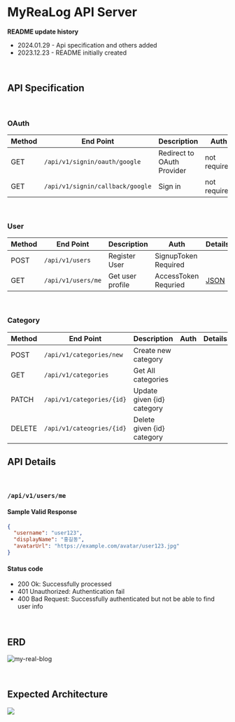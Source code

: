 # MyReaLog API Server
**README update history** 
* 2024.01.29 - Api specification and others added
* 2023.12.23 - README initially created
<br />

## API Specification
<br />

### OAuth

| Method | End Point                 | Description                | Auth         | Details  |
|--------|---------------------------|----------------------------|--------------|----------|
| GET    | `/api/v1/signin/oauth/google`           | Redirect to OAuth Provider | not required |          |
| GET    | `/api/v1/signin/callback/google`        | Sign in                    | not required |          |
<br />

### User

| Method | End Point         | Description      | Auth                 | Details               |
|--------|-------------------|------------------|----------------------|-----------------------|
| POST   | `/api/v1/users`        | Register User    | SignupToken Required | |
| GET    | `/api/v1/users/me`   | Get user profile | AccessToken Requried | [JSON](#apiv1usersme) |
<br />

### Category
| Method  | End Point                   | Description                | Auth | Details |
|---------|-----------------------------|----------------------------|------|---------|
| POST    | `/api/v1/categories/new`    | Create new category        |      |         |
| GET     | `/api/v1/categories`        | Get All categories         |      |         |
| PATCH   | `/api/v1/categories/{id}`   | Update given {id} category |      |         |
| DELETE  | `/api/v1/cateogries/{id}`   | Delete given {id} category |      |         |


## API Details
<br />

### `/api/v1/users/me`
#### Sample Valid Response
```json
{
  "username": "user123",
  "displayName": "홍길동",
  "avatarUrl": "https://example.com/avatar/user123.jpg"
}
```
#### Status code
* 200 Ok: Successfully processed
* 401 Unauthorized: Authentication fail
* 400 Bad Request: Successfully authenticated but not be able to find user info

<br />

## ERD

![my-real-blog](https://github.com/gukin-han/myrealog-backend/assets/115940366/3d3fcf71-12c6-4ecb-af99-f875d445cfc1)

<br />

## Expected Architecture

![](https://github.com/gukin-han/myrealog-backend/assets/115940366/e193e010-6a6b-49a7-9284-2b35a2744f9b)